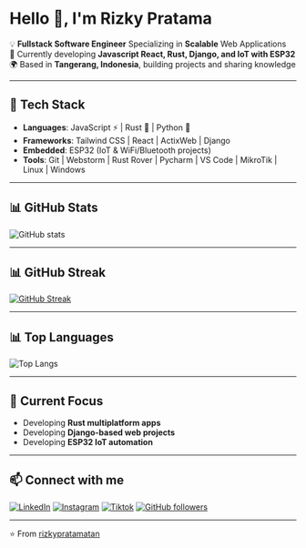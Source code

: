 # Hello 👋, I'm Rizky Pratama 

💡 **Fullstack Software Engineer** Specializing in **Scalable** Web Applications  
🚀 Currently developing **Javascript React, Rust, Django, and IoT with ESP32**  
🌍 Based in **Tangerang, Indonesia**, building projects and sharing knowledge  

---

## 🔧 Tech Stack  
- **Languages**: JavaScript ⚡ | Rust 🦀 | Python 🐍  
- **Frameworks**: Tailwind CSS | React | ActixWeb | Django  
- **Embedded**: ESP32 (IoT & WiFi/Bluetooth projects)  
- **Tools**: Git | Webstorm | Rust Rover | Pycharm | VS Code | MikroTik | Linux | Windows 

---

## 📊 GitHub Stats  
![GitHub stats](https://github-readme-stats.vercel.app/api?username=rizkypratamatan&show_icons=true&theme=tokyonight) 

---

## 📊 GitHub Streak  
[![GitHub Streak](https://streak-stats.demolab.com?user=rizkypratamatan&theme=tokyonight)](https://git.io/streak-stats) 

---

## 📊 Top Languages  
![Top Langs](https://github-readme-stats.vercel.app/api/top-langs/?username=rizkypratamatan&layout=compact&theme=tokyonight) 

---

## 🌱 Current Focus  
- Developing **Rust multiplatform apps**  
- Developing **Django-based web projects**  
- Developing **ESP32 IoT automation** 

---

## 📫 Connect with me  
[![LinkedIn](https://img.shields.io/badge/LinkedIn-0077B5?style=for-the-badge&logo=linkedin&logoColor=white)](https://www.linkedin.com/in/rizkypratamatan) 
[![Instagram](https://img.shields.io/badge/Instagram-E4405F?style=for-the-badge&logo=instagram&logoColor=white)](https://instagram.com/rizky.tech) 
[![Tiktok](https://img.shields.io/badge/TikTok-%23000000.svg?style=for-the-badge&logo=TikTok&logoColor=white)](https://www.tiktok.com/@rizky.tech) 
[![GitHub followers](https://img.shields.io/github/followers/rizkypratamatan?style=for-the-badge&logo=github)](https://github.com/rizkypratamatan) 

---

⭐️ From [rizkypratamatan](https://github.com/rizkypratamatan)  
